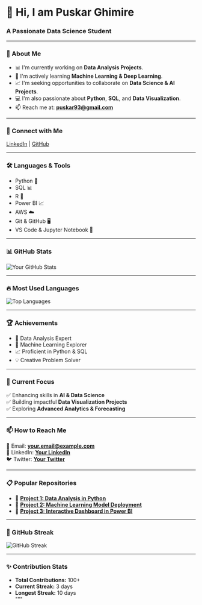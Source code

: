 # 👋 Hi, I am Puskar Ghimire

### A Passionate Data Science Student

---

### 🌟 About Me
- 📊 I'm currently working on **Data Analysis Projects**.
- 🤖 I'm actively learning **Machine Learning & Deep Learning**.
- 📈 I'm seeking opportunities to collaborate on **Data Science & AI Projects**.
- 💻 I'm also passionate about **Python**, **SQL**, and **Data Visualization**.
- 📫 Reach me at: **puskar93@gmail.com**

---

### 🚀 Connect with Me
[LinkedIn](https://www.linkedin.com/in/yourprofile/) | [GitHub](https://github.com/yourprofile)

---

### 🛠️ Languages & Tools
- Python 🐍
- SQL 📊
- R 📘
- Power BI 📈
- AWS ☁️
- Git & GitHub 🖥️
- VS Code & Jupyter Notebook 📓

---

### 📊 GitHub Stats
![Your GitHub Stats](https://github-readme-stats.vercel.app/api?username=yourgithubusername&show_icons=true&theme=radical)

---

### 🔥 Most Used Languages
![Top Languages](https://github-readme-stats.vercel.app/api/top-langs/?username=yourgithubusername&layout=compact&theme=radical)

---

### 🏆 Achievements
- 🌟 Data Analysis Expert
- 🧠 Machine Learning Explorer
- 📈 Proficient in Python & SQL
- 💡 Creative Problem Solver

---

### 🎯 Current Focus
✅ Enhancing skills in **AI & Data Science**  
✅ Building impactful **Data Visualization Projects**  
✅ Exploring **Advanced Analytics & Forecasting**  

---

### 📫 How to Reach Me
📧 Email: **your.email@example.com**  
🔗 LinkedIn: **[Your LinkedIn](https://www.linkedin.com/in/yourprofile/)**  
🐦 Twitter: **[Your Twitter](https://twitter.com/yourhandle/)**  

---

### 📋 Popular Repositories
- 📂 **[Project 1: Data Analysis in Python](https://github.com/yourgithubusername/project1)**
- 📂 **[Project 2: Machine Learning Model Deployment](https://github.com/yourgithubusername/project2)**
- 📂 **[Project 3: Interactive Dashboard in Power BI](https://github.com/yourgithubusername/project3)**

---

### 📅 GitHub Streak
![GitHub Streak](https://github-readme-streak-stats.herokuapp.com/?user=yourgithubusername&theme=radical)

---

### ✨ Contribution Stats
- **Total Contributions:** 100+  
- **Current Streak:** 3 days  
- **Longest Streak:** 10 days  
"""

